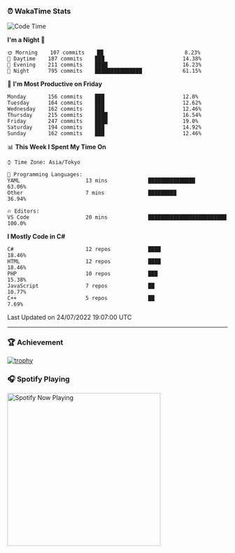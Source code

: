 ### ⏰ WakaTime Stats


<!--START_SECTION:waka-->
![Code Time](http://img.shields.io/badge/Code%20Time-0%20secs-blue)

**I'm a Night 🦉** 

```text
🌞 Morning    107 commits    ██                          8.23% 
🌆 Daytime    187 commits    ███                         14.38% 
🌃 Evening    211 commits    ████                        16.23% 
🌙 Night      795 commits    ███████████████             61.15%

```
📅 **I'm Most Productive on Friday** 

```text
Monday       156 commits    ███                         12.0% 
Tuesday      164 commits    ███                         12.62% 
Wednesday    162 commits    ███                         12.46% 
Thursday     215 commits    ████                        16.54% 
Friday       247 commits    ████                        19.0% 
Saturday     194 commits    ███                         14.92% 
Sunday       162 commits    ███                         12.46%

```


📊 **This Week I Spent My Time On** 

```text
⌚︎ Time Zone: Asia/Tokyo

💬 Programming Languages: 
YAML                     13 mins             ███████████████             63.06% 
Other                    7 mins              █████████                   36.94%

🔥 Editors: 
VS Code                  20 mins             █████████████████████████   100.0%

```

**I Mostly Code in C#** 

```text
C#                       12 repos            ████                        18.46% 
HTML                     12 repos            ████                        18.46% 
PHP                      10 repos            ███                         15.38% 
JavaScript               7 repos             ██                          10.77% 
C++                      5 repos             ██                          7.69%

```



 Last Updated on 24/07/2022 19:07:00 UTC
<!--END_SECTION:waka-->

---

### 🏆 Achievement

[![trophy](https://github-profile-trophy.vercel.app/?username=Slime-hatena&theme=flat&no-bg=true&no-frame=true&column=8)](https://github.com/ryo-ma/github-profile-trophy)

### 🎧 Spotify Playing

[<img src="https://spotify-now-playing-slime-hatena.vercel.app/api/spotify-playing" alt="Spotify Now Playing" width="350" />](https://open.spotify.com/user/slime_hatena)

<!--
**Slime-hatena/Slime-hatena** is a ✨ _special_ ✨ repository because its `README.md` (this file) appears on your GitHub profile.

Here are some ideas to get you started:

- 🔭 I’m currently working on ...
- 🌱 I’m currently learning ...
- 👯 I’m looking to collaborate on ...
- 🤔 I’m looking for help with ...
- 💬 Ask me about ...
- 📫 How to reach me: ...
- 😄 Pronouns: ...
- ⚡ Fun fact: ...
-->
